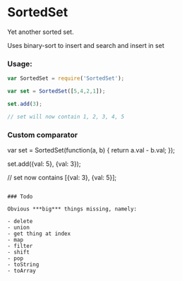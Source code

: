 # SortedSet

Yet another sorted set.

Uses binary-sort to insert and search and insert in set

### Usage:

```javascript
var SortedSet = require('SortedSet');

var set = SortedSet([5,4,2,1]);

set.add(3);

// set will now contain 1, 2, 3, 4, 5
```

### Custom comparator

var set = SortedSet(function(a, b) {
    return a.val - b.val;
});

set.add({val: 5}, {val: 3});

// set now contains [{val: 3}, {val: 5}];
```

### Todo

Obvious ***big*** things missing, namely:

- delete
- union
- get thing at index
- map
- filter
- shift
- pop
- toString
- toArray

